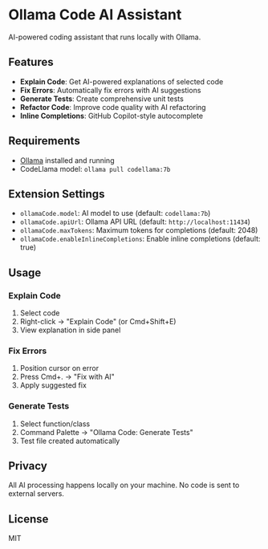 # Ollama Code AI Assistant

AI-powered coding assistant that runs locally with Ollama.

## Features

- **Explain Code**: Get AI-powered explanations of selected code
- **Fix Errors**: Automatically fix errors with AI suggestions
- **Generate Tests**: Create comprehensive unit tests
- **Refactor Code**: Improve code quality with AI refactoring
- **Inline Completions**: GitHub Copilot-style autocomplete

## Requirements

- [Ollama](https://ollama.ai/) installed and running
- CodeLlama model: `ollama pull codellama:7b`

## Extension Settings

- `ollamaCode.model`: AI model to use (default: `codellama:7b`)
- `ollamaCode.apiUrl`: Ollama API URL (default: `http://localhost:11434`)
- `ollamaCode.maxTokens`: Maximum tokens for completions (default: 2048)
- `ollamaCode.enableInlineCompletions`: Enable inline completions (default: true)

## Usage

### Explain Code
1. Select code
2. Right-click → "Explain Code" (or Cmd+Shift+E)
3. View explanation in side panel

### Fix Errors
1. Position cursor on error
2. Press Cmd+. → "Fix with AI"
3. Apply suggested fix

### Generate Tests
1. Select function/class
2. Command Palette → "Ollama Code: Generate Tests"
3. Test file created automatically

## Privacy

All AI processing happens locally on your machine. No code is sent to external servers.

## License

MIT